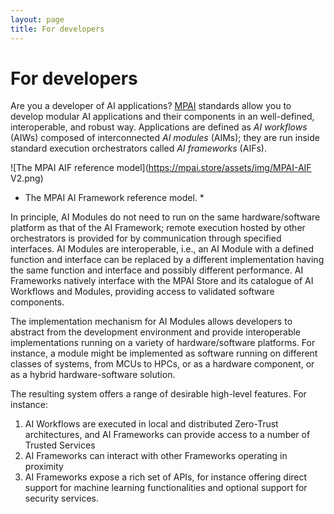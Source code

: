 ```yaml
---
layout: page
title: For developers
---
```


# For developers

Are you a developer of AI applications? [MPAI](https://mpai.community) standards allow you to develop modular AI applications and their components in an well-defined, interoperable, and robust way. Applications are defined as _AI workflows_ (AIWs) composed of interconnected _AI modules_ (AIMs); they are run inside standard execution orchestrators called _AI frameworks_ (AIFs).

![The MPAI AIF reference model](https://mpai.store/assets/img/MPAI-AIF V2.png)
* The MPAI AI Framework reference model. *

In principle, AI Modules do not need to run on the same hardware/software platform as that of the AI Framework; remote execution hosted by other orchestrators is provided for by communication through specified interfaces. AI Modules are interoperable, i.e., an AI Module with a defined function and interface can be replaced by a different implementation having the same function and interface and possibly different performance. AI Frameworks natively interface with the MPAI Store and its catalogue of AI Workflows and Modules, providing access to validated software components.

The implementation mechanism for AI Modules allows developers to abstract from the development environment and provide interoperable implementations running on a variety of hardware/software platforms. For instance, a module might be implemented as software running on different classes of systems, from MCUs to HPCs, or as a hardware component, or as a hybrid hardware-software solution.

The resulting system offers a range of desirable high-level features. For instance:
1. AI Workflows are executed in local and distributed Zero-Trust architectures, and AI Frameworks can provide access to a number of Trusted Services
2. AI Frameworks can interact with other Frameworks operating in proximity
3. AI Frameworks expose a rich set of APIs, for instance offering direct support for machine learning functionalities and optional support for security services.


